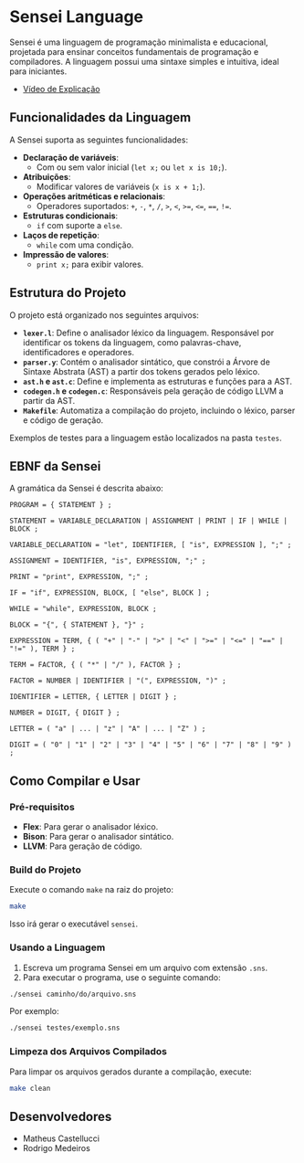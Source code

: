 
# Sensei Language

Sensei é uma linguagem de programação minimalista e educacional, projetada para ensinar conceitos fundamentais de programação e compiladores. A linguagem possui uma sintaxe simples e intuitiva, ideal para iniciantes.

- [Vídeo de Explicação](https://youtu.be/lIBEOEwmkVQ)

## Funcionalidades da Linguagem

A Sensei suporta as seguintes funcionalidades:
- **Declaração de variáveis**:
  - Com ou sem valor inicial (`let x;` ou `let x is 10;`).
- **Atribuições**:
  - Modificar valores de variáveis (`x is x + 1;`).
- **Operações aritméticas e relacionais**:
  - Operadores suportados: `+`, `-`, `*`, `/`, `>`, `<`, `>=`, `<=`, `==`, `!=`.
- **Estruturas condicionais**:
  - `if` com suporte a `else`.
- **Laços de repetição**:
  - `while` com uma condição.
- **Impressão de valores**:
  - `print x;` para exibir valores.

## Estrutura do Projeto

O projeto está organizado nos seguintes arquivos:

- **`lexer.l`**: Define o analisador léxico da linguagem. Responsável por identificar os tokens da linguagem, como palavras-chave, identificadores e operadores.
- **`parser.y`**: Contém o analisador sintático, que constrói a Árvore de Sintaxe Abstrata (AST) a partir dos tokens gerados pelo léxico.
- **`ast.h` e `ast.c`**: Define e implementa as estruturas e funções para a AST.
- **`codegen.h` e `codegen.c`**: Responsáveis pela geração de código LLVM a partir da AST.
- **`Makefile`**: Automatiza a compilação do projeto, incluindo o léxico, parser e código de geração.

Exemplos de testes para a linguagem estão localizados na pasta `testes`.

## EBNF da Sensei

A gramática da Sensei é descrita abaixo:

```ebnf
PROGRAM = { STATEMENT } ;

STATEMENT = VARIABLE_DECLARATION | ASSIGNMENT | PRINT | IF | WHILE | BLOCK ;

VARIABLE_DECLARATION = "let", IDENTIFIER, [ "is", EXPRESSION ], ";" ;

ASSIGNMENT = IDENTIFIER, "is", EXPRESSION, ";" ;

PRINT = "print", EXPRESSION, ";" ;

IF = "if", EXPRESSION, BLOCK, [ "else", BLOCK ] ;

WHILE = "while", EXPRESSION, BLOCK ;

BLOCK = "{", { STATEMENT }, "}" ;

EXPRESSION = TERM, { ( "+" | "-" | ">" | "<" | ">=" | "<=" | "==" | "!=" ), TERM } ;

TERM = FACTOR, { ( "*" | "/" ), FACTOR } ;

FACTOR = NUMBER | IDENTIFIER | "(", EXPRESSION, ")" ;

IDENTIFIER = LETTER, { LETTER | DIGIT } ;

NUMBER = DIGIT, { DIGIT } ;

LETTER = ( "a" | ... | "z" | "A" | ... | "Z" ) ;

DIGIT = ( "0" | "1" | "2" | "3" | "4" | "5" | "6" | "7" | "8" | "9" ) ;
```

## Como Compilar e Usar

### Pré-requisitos

- **Flex**: Para gerar o analisador léxico.
- **Bison**: Para gerar o analisador sintático.
- **LLVM**: Para geração de código.

### Build do Projeto

Execute o comando `make` na raiz do projeto:

```bash
make
```

Isso irá gerar o executável `sensei`.

### Usando a Linguagem

1. Escreva um programa Sensei em um arquivo com extensão `.sns`.
2. Para executar o programa, use o seguinte comando:

```bash
./sensei caminho/do/arquivo.sns
```

Por exemplo:

```bash
./sensei testes/exemplo.sns
```

### Limpeza dos Arquivos Compilados

Para limpar os arquivos gerados durante a compilação, execute:

```bash
make clean
```

## Desenvolvedores

- Matheus Castellucci
- Rodrigo Medeiros
